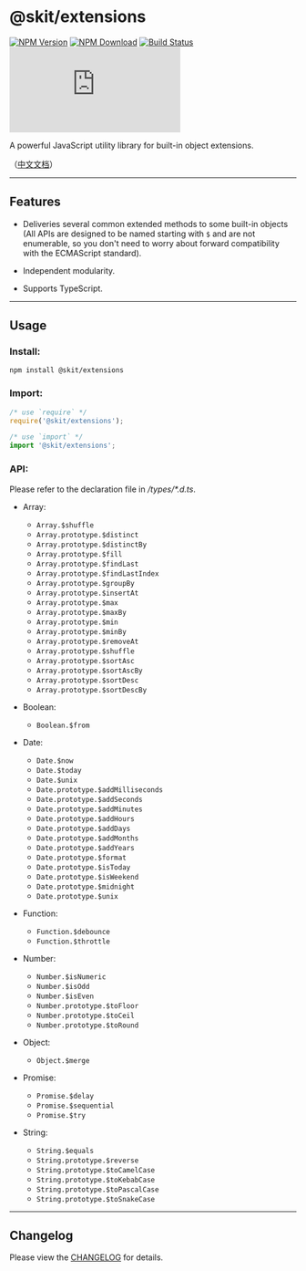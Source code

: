 # @skit/extensions

[![NPM Version](https://img.shields.io/npm/v/@skit/extensions.svg?sanitize=true)](https://www.npmjs.com/package/@skit/extensions)
[![NPM Download](https://img.shields.io/npm/dm/@skit/extensions.svg?sanitize=true)](https://www.npmjs.com/package/@skit/extensions)
[![Build Status](https://travis-ci.org/fudiwei/skit-extensions.js.svg?branch=master)](https://travis-ci.org/fudiwei/skit-extensions.js)
[![License](https://img.shields.io/github/license/fudiwei/skit-extensions.js)](https://mit-license.org/)

A powerful JavaScript utility library for built-in object extensions.

（[中文文档](./README.zh-CN.md)）

---

## Features

-   Deliveries several common extended methods to some built-in objects (All APIs are designed to be named starting with `$` and are not enumerable, so you don't need to worry about forward compatibility with the ECMAScript standard).

-   Independent modularity.

-   Supports TypeScript.

---

## Usage

### Install:

```shell
npm install @skit/extensions
```

### Import:

```javascript
/* use `require` */
require('@skit/extensions');

/* use `import` */
import '@skit/extensions';
```

### API:

Please refer to the declaration file in _/types/\*.d.ts_.

-   Array:

    -   `Array.$shuffle`
    -   `Array.prototype.$distinct`
    -   `Array.prototype.$distinctBy`
    -   `Array.prototype.$fill`
    -   `Array.prototype.$findLast`
    -   `Array.prototype.$findLastIndex`
    -   `Array.prototype.$groupBy`
    -   `Array.prototype.$insertAt`
    -   `Array.prototype.$max`
    -   `Array.prototype.$maxBy`
    -   `Array.prototype.$min`
    -   `Array.prototype.$minBy`
    -   `Array.prototype.$removeAt`
    -   `Array.prototype.$shuffle`
    -   `Array.prototype.$sortAsc`
    -   `Array.prototype.$sortAscBy`
    -   `Array.prototype.$sortDesc`
    -   `Array.prototype.$sortDescBy`

-   Boolean:

    -   `Boolean.$from`

-   Date:

    -   `Date.$now`
    -   `Date.$today`
    -   `Date.$unix`
    -   `Date.prototype.$addMilliseconds`
    -   `Date.prototype.$addSeconds`
    -   `Date.prototype.$addMinutes`
    -   `Date.prototype.$addHours`
    -   `Date.prototype.$addDays`
    -   `Date.prototype.$addMonths`
    -   `Date.prototype.$addYears`
    -   `Date.prototype.$format`
    -   `Date.prototype.$isToday`
    -   `Date.prototype.$isWeekend`
    -   `Date.prototype.$midnight`
    -   `Date.prototype.$unix`

-   Function:

    -   `Function.$debounce`
    -   `Function.$throttle`

-   Number:

    -   `Number.$isNumeric`
    -   `Number.$isOdd`
    -   `Number.$isEven`
    -   `Number.prototype.$toFloor`
    -   `Number.prototype.$toCeil`
    -   `Number.prototype.$toRound`

-   Object:

    -   `Object.$merge`

-   Promise:

    -   `Promise.$delay`
    -   `Promise.$sequential`
    -   `Promise.$try`

-   String:

    -   `String.$equals`
    -   `String.prototype.$reverse`
    -   `String.prototype.$toCamelCase`
    -   `String.prototype.$toKebabCase`
    -   `String.prototype.$toPascalCase`
    -   `String.prototype.$toSnakeCase`

---

## Changelog

Please view the [CHANGELOG](./CHANGELOG.md) for details.
